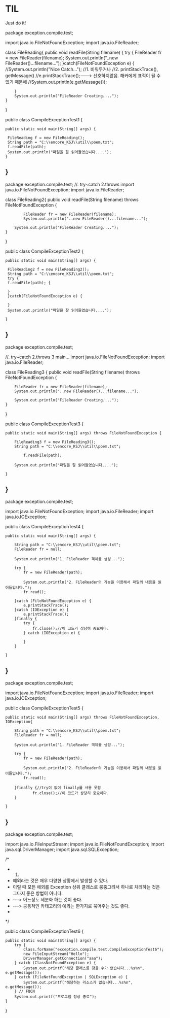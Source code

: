 # TIL
Just do it!

package exception.compile.test;

import java.io.FileNotFoundException;
import java.io.FileReader;

class FileReading{
	public void readFile(String filename) {
		try {
			FileReader fr = new FileReader(filename);
			System.out.println("..new FileReader()...filename...");
		}catch(FileNotFoundException e) {
			//System.out.println("Nice Catch...");
			//1. 비워두거나
			//2. printStackTrace(), getMessage()
			//e.printStackTrace();---> 선호하지않음. 해커에게 표적이 될 수 있기 때문에
			//System.out.println(e.getMessage());
			
		}
		System.out.println("FileReader Creating....");
	}
}

public class CompileExceptionTest1 {

	public static void main(String[] args) {
		
	 FileReading f = new FileReading();
	 String path = "C:\\encore_KSJ\\util\\poem.txt";
	 f.readFile(path);
	 System.out.println("파일을 잘 읽어들였습니다....");
	}

}
----------------------------------------------------------------------------------------------------

package exception.compile.test;
//. try~catch  2.throws
import java.io.FileNotFoundException;
import java.io.FileReader;

class FileReading2{
	public void readFile(String filename) throws FileNotFoundException {
	
			FileReader fr = new FileReader(filename);
			System.out.println("..new FileReader()...filename...");
		
		System.out.println("FileReader Creating....");
	}
}

public class CompileExceptionTest2 {

	public static void main(String[] args) {
		
	 FileReading2 f = new FileReading2();
	 String path = "C:\\encore_KSJ\\util\\poem.txt";
	 try {
	 f.readFile(path); {
		 
	 }
	 }catch(FileNotFoundException e) {
	 
	 }
	 System.out.println("파일을 잘 읽어들였습니다....");
	
	}
}
---------------------------------------------------------------------

package exception.compile.test;

//. try~catch  2.throws  3 main...
import java.io.FileNotFoundException;
import java.io.FileReader;

class FileReading3 {
	public void readFile(String filename) throws FileNotFoundException {

		FileReader fr = new FileReader(filename);
		System.out.println("..new FileReader()...filename...");

		System.out.println("FileReader Creating....");
	}
}

public class CompileExceptionTest3 {

	public static void main(String[] args) throws FileNotFoundException {

		FileReading3 f = new FileReading3();
		String path = "C:\\encore_KSJ\\util\\poem.txt";
		
			f.readFile(path);
		
		System.out.println("파일을 잘 읽어들였습니다....");

	}
}
----------------------------------------------------------------------------------

package exception.compile.test;

import java.io.FileNotFoundException;
import java.io.FileReader;
import java.io.IOException;

public class CompileExceptionTest4 {

	public static void main(String[] args) {

		String path = "C:\\encore_KSJ\\util\\poem.txt";
		FileReader fr = null;
		
		System.out.println("1. FileReader 객체를 생성...");
		
		try {
			fr = new FileReader(path);
			
			System.out.println("2. FileReader의 기능을 이용해서 파일의 내용을 읽어들입니다.");
		    fr.read();
			
		}catch (FileNotFoundException e) {
			e.printStackTrace();
		}catch (IOException e) {
			e.printStackTrace();
		}finally {
			try {
				fr.close();//이 코드가 상당히 중요하다.
			} catch (IOException e) {
				
			} 
		}
		
	}
}
-------------------------------------------------------------------------

package exception.compile.test;

import java.io.FileNotFoundException;
import java.io.FileReader;
import java.io.IOException;

public class CompileExceptionTest5 {

	public static void main(String[] args) throws FileNotFoundException, IOException{

		String path = "C:\\encore_KSJ\\util\\poem.txt";
		FileReader fr = null;
		
		System.out.println("1. FileReader 객체를 생성...");
		
		try {
			fr = new FileReader(path);
			
			System.out.println("2. FileReader의 기능을 이용해서 파일의 내용을 읽어들입니다.");
		    fr.read();
			
		}finally {//try이 없이 finally를 사용 못함
				fr.close();//이 코드가 상당히 중요하다.
		}
		
	}
}
-------------------------------------------------------------------------

package exception.compile.test;

import java.io.FileInputStream;
import java.io.FileNotFoundException;
import java.sql.DriverManager;
import java.sql.SQLException;

/*
 * 1.
 * 예외라는 것은 매우 다양한 상황에서 발생할 수 있다.
 * 이럴 때 모든 에외를 Exception 상위 클래스로 뭉뚱그려서 하나로 처리하는 것은 그다지 좋은 방법이 아니다.
 * ---> 어느정도 세분화 하는 것이 좋다.
 * ---> 공통적인 카테고리의 예외는 한가지로 묶어주는 것도 좋다.
 * 
 */

public class CompileExceptionTest6 {

	public static void main(String[] args) {
		try {
			Class.forName("exception.compile.test.CompileExceptionTest6");
			new FileInputStream("Hello");
			DriverManager.getConnection("aaa");
		} catch (ClassNotFoundException e) {
			System.out.printf("해당 클래스를 찾을 수가 없습니다...%s%n", e.getMessage());
		} catch (FileNotFoundException | SQLException e) {
			System.out.printf("해당하는 리소스가 없습니다...%s%n", e.getMessage());
		} // FQCN
		System.out.printf("프로그램 정상 종료");
	}
}





